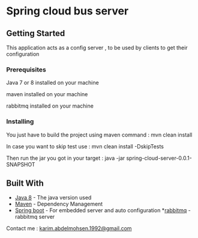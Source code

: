 # Spring cloud bus server

## Getting Started

This application acts as a config server , to be used by clients to get their configuration

### Prerequisites

Java 7 or 8 installed on your machine

maven installed on your machine

rabbitmq installed on your machine

### Installing

You just have to build the project using maven command : mvn clean install

In case you want to skip test use : mvn clean install -DskipTests

Then run the jar you got in your target : java -jar spring-cloud-server-0.0.1-SNAPSHOT

## Built With

* [Java 8](http://www.oracle.com/technetwork/java/javase/overview/java8-2100321.html) - The java version used
* [Maven](https://maven.apache.org/) - Dependency Management
* [Spring boot](https://projects.spring.io/spring-boot/) - For embedded server and auto configuration
*[rabbitmq](https://www.rabbitmq.com/) -rabbitmq server

Contact me : karim.abdelmohsen.1992@gmail.com
